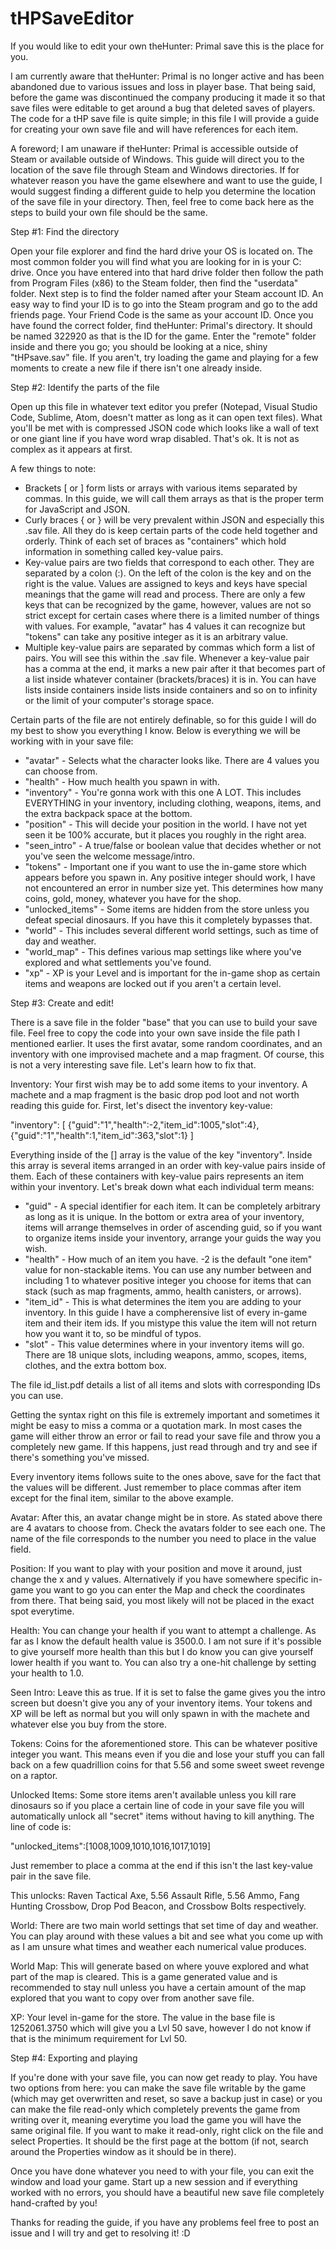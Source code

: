 # tHPSaveEditor
If you would like to edit your own theHunter: Primal save this is the place for you.

I am currently aware that theHunter: Primal is no longer active and has been abandoned due to various issues and loss in player base. That being said, before the game was discontinued the company producing it made it so that save files were editable to get around a bug that deleted saves of players. The code for a tHP save file is quite simple; in this file I will provide a guide for creating your own save file and will have references for each item.

A foreword; I am unaware if theHunter: Primal is accessible outside of Steam or available outside of Windows. This guide will direct you to the location of the save file through Steam and Windows directories. If for whatever reason you have the game elsewhere and want to use the guide, I would suggest finding a different guide to help you determine the location of the save file in your directory. Then, feel free to come back here as the steps to build your own file should be the same.

Step #1: Find the directory

Open your file explorer and find the hard drive your OS is located on. The most common folder you will find what you are looking for in is your C: drive. Once you have entered into that hard drive folder then follow the path from Program Files (x86) to the Steam folder, then find the "userdata" folder. Next step is to find the folder named after your Steam account ID. An easy way to find your ID is to go into the Steam program and go to the add friends page. Your Friend Code is the same as your account ID. Once you have found the correct folder, find theHunter: Primal's directory. It should be named 322920 as that is the ID for the game. Enter the "remote" folder inside and there you go; you should be looking at a nice, shiny "tHPsave.sav" file. If you aren't, try loading the game and playing for a few moments to create a new file if there isn't one already inside.

Step #2: Identify the parts of the file

Open up this file in whatever text editor you prefer (Notepad, Visual Studio Code, Sublime, Atom, doesn't matter as long as it can open text files). What you'll be met with is compressed JSON code which looks like a wall of text or one giant line if you have word wrap disabled. That's ok. It is not as complex as it appears at first.

A few things to note:
- Brackets [ or ] form lists or arrays with various items separated by commas. In this guide, we will call them arrays as that is the proper term for JavaScript and JSON.
- Curly braces { or } will be very prevalent within JSON and especially this .sav file. All they do is keep certain parts of the code held together and orderly. Think of each set of braces as "containers" which hold information in something called key-value pairs.
- Key-value pairs are two fields that correspond to each other. They are separated by a colon (:). On the left of the colon is the key and on the right is the value. Values are assigned to keys and keys have special meanings that the game will read and process. There are only a few keys that can be recognized by the game, however, values are not so strict except for certain cases where there is a limited number of things with values. For example, "avatar" has 4 values it can recognize but "tokens" can take any positive integer as it is an arbitrary value.
- Multiple key-value pairs are separated by commas which form a list of pairs. You will see this within the .sav file. Whenever a key-value pair has a comma at the end, it marks a new pair after it that becomes part of a list inside whatever container (brackets/braces) it is in. You can have lists inside containers inside lists inside containers and so on to infinity or the limit of your computer's storage space.

Certain parts of the file are not entirely definable, so for this guide I will do my best to show you everything I know. Below is everything we will be working with in your save file:

- "avatar" - Selects what the character looks like. There are 4 values you can choose from.
- "health" - How much health you spawn in with.
- "inventory" - You're gonna work with this one A LOT. This includes EVERYTHING in your inventory, including clothing, weapons, items, and the extra backpack space at the bottom.
- "position" - This will decide your position in the world. I have not yet seen it be 100% accurate, but it places you roughly in the right area.
- "seen_intro" - A true/false or boolean value that decides whether or not you've seen the welcome message/intro.
- "tokens" - Important one if you want to use the in-game store which appears before you spawn in. Any positive integer should work, I have not encountered an error in number size yet. This determines how many coins, gold, money, whatever you have for the shop.
- "unlocked_items" - Some items are hidden from the store unless you defeat special dinosaurs. If you have this it completely bypasses that.
- "world" - This includes several different world settings, such as time of day and weather.
- "world_map" - This defines various map settings like where you've explored and what settlements you've found.
- "xp" - XP is your Level and is important for the in-game shop as certain items and weapons are locked out if you aren't a certain level.

Step #3: Create and edit!

There is a save file in the folder "base" that you can use to build your save file. Feel free to copy the code into your own save inside the file path I mentioned earlier. It uses the first avatar, some random coordinates, and an inventory with one improvised machete and a map fragment. Of course, this is not a very interesting save file. Let's learn how to fix that.

Inventory:
Your first wish may be to add some items to your inventory. A machete and a map fragment is the basic drop pod loot and not worth reading this guide for. First, let's disect the inventory key-value:

"inventory":
[
  {"guid":"1","health":-2,"item_id":1005,"slot":4},
  {"guid":"1","health":1,"item_id":363,"slot":1}
]

Everything inside of the [] array is the value of the key "inventory". Inside this array is several items arranged in an order with key-value pairs inside of them. Each of these containers with key-value pairs represents an item within your inventory. Let's break down what each individual term means:

- "guid" - A special identifier for each item. It can be completely arbitrary as long as it is unique. In the bottom or extra area of your inventory, items will arrange themselves in order of ascending guid, so if you want to organize items inside your inventory, arrange your guids the way you wish.
- "health" - How much of an item you have. -2 is the default "one item" value for non-stackable items. You can use any number between and including 1 to whatever positive integer you choose for items that can stack (such as map fragments, ammo, health canisters, or arrows).
- "item_id" - This is what determines the item you are adding to your inventory. In this guide I have a compherensive list of every in-game item and their item ids. If you mistype this value the item will not return how you want it to, so be mindful of typos.
- "slot" - This value determines where in your inventory items will go. There are 18 unique slots, including weapons, ammo, scopes, items, clothes, and the extra bottom box.

The file id_list.pdf details a list of all items and slots with corresponding IDs you can use.

Getting the syntax right on this file is extremely important and sometimes it might be easy to miss a comma or a quotation mark. In most cases the game will either throw an error or fail to read your save file and throw you a completely new game. If this happens, just read through and try and see if there's something you've missed.

Every inventory items follows suite to the ones above, save for the fact that the values will be different. Just remember to place commas after item except for the final item, similar to the above example.

Avatar:
After this, an avatar change might be in store. As stated above there are 4 avatars to choose from. Check the avatars folder to see each one. The name of the file corresponds to the number you need to place in the value field.

Position:
If you want to play with your position and move it around, just change the x and y values. Alternatively if you have somewhere specific in-game you want to go you can enter the Map and check the coordinates from there. That being said, you most likely will not be placed in the exact spot everytime.

Health:
You can change your health if you want to attempt a challenge. As far as I know the default health value is 3500.0. I am not sure if it's possible to give yourself more health than this but I do know you can give yourself lower health if you want to. You can also try a one-hit challenge by setting your health to 1.0.

Seen Intro:
Leave this as true. If it is set to false the game gives you the intro screen but doesn't give you any of your inventory items. Your tokens and XP will be left as normal but you will only spawn in with the machete and whatever else you buy from the store.

Tokens:
Coins for the aforementioned store. This can be whatever positive integer you want. This means even if you die and lose your stuff you can fall back on a few quadrillion coins for that 5.56 and some sweet sweet revenge on a raptor.

Unlocked Items:
Some store items aren't available unless you kill rare dinosaurs so if you place a certain line of code in your save file you will automatically unlock all "secret" items without having to kill anything. The line of code is:

"unlocked_items":[1008,1009,1010,1016,1017,1019]

Just remember to place a comma at the end if this isn't the last key-value pair in the save file.

This unlocks:
Raven Tactical Axe, 5.56 Assault Rifle, 5.56 Ammo, Fang Hunting Crossbow, Drop Pod Beacon, and Crossbow Bolts respectively.

World:
There are two main world settings that set time of day and weather. You can play around with these values a bit and see what you come up with as I am unsure what times and weather each numerical value produces.

World Map:
This will generate based on where youve explored and what part of the map is cleared. This is a game generated value and is recommended to stay null unless you have a certain amount of the map explored that you want to copy over from another save file.

XP:
Your level in-game for the store. The value in the base file is 1252061.3750 which will give you a Lvl 50 save, however I do not know if that is the minimum requirement for Lvl 50.

Step #4: Exporting and playing

If you're done with your save file, you can now get ready to play. You have two options from here: you can make the save file writable by the game (which may get overwritten and reset, so save a backup just in case) or you can make the file read-only which completely prevents the game from writing over it, meaning everytime you load the game you will have the same original file. If you want to make it read-only, right click on the file and select Properties. It should be the first page at the bottom (if not, search around the Properties window as it should be in there).

Once you have done whatever you need to with your file, you can exit the window and load your game. Start up a new session and if everything worked with no errors, you should have a beautiful new save file completely hand-crafted by you!

Thanks for reading the guide, if you have any problems feel free to post an issue and I will try and get to resolving it! :D
